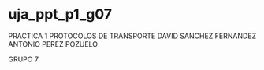 # uja_ppt_p1_g07

PRACTICA 1 PROTOCOLOS DE TRANSPORTE
DAVID SANCHEZ FERNANDEZ
ANTONIO PEREZ POZUELO

GRUPO 7
